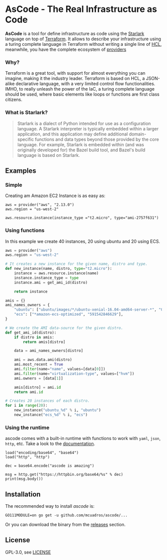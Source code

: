 # AsCode - The Real Infrastructure as Code

**AsCode** is a tool for define infrastructure as code using the [Starlark](https://github.com/google/starlark-go/blob/master/doc/spec.md) language on top of [Terraform](https://github.com/hashicorp/terraform). It allows to describe your infrastructure using a turing complete language in Terraform without writing a single line of [HCL](https://www.terraform.io/docs/configuration/syntax.html), meanwhile, you have the complete ecosystem of [providers](https://www.terraform.io/docs/providers/index.html)

### Why?

Terraform is a great tool, with support for almost everything you can imagine, making it the industry leader. Terraform is based on HCL, a JSON-alike declarative language, with a very limited control flow functionalities. IMHO, to really unleash the power of the IaC, a turing complete language should be used, where basic elements like loops or functions are first class citizens.


### What is Starlark?

> Starlark is a dialect of Python intended for use as a configuration language. A Starlark interpreter is typically embedded within a larger application, and this application may define additional domain-specific functions and data types beyond those provided by the core language. For example, Starlark is embedded within (and was originally developed for) the Bazel build tool, and Bazel's build language is based on Starlark.

## Examples

### Simple

Creating am Amazon EC2 Instance is as easy as:

```pyhon
aws = provider("aws", "2.13.0")
aws.region = "us-west-2"

aws.resource.instance(instance_type ="t2.micro", type="ami-2757f631")
```
### Using functions

In this example we create 40 instances, 20 using ubuntu and 20 using ECS.

```python
aws = provider("aws")
aws.region = "us-west-2"

# It creates a new instance for the given name, distro and type.
def new_instance(name, distro, type="t2.micro"):
    instance = aws.resource.instance(name)
    instance.instance_type = type
    instance.ami = get_ami_id(distro)

    return instance

amis = {}
ami_names_owners = {
    "ubuntu": ["ubuntu/images/*/ubuntu-xenial-16.04-amd64-server-*", "099720109477"],
    "ecs": ["*amazon-ecs-optimized", "591542846629"],
}

# We create the AMI data-source for the given distro.
def get_ami_id(distro):
    if distro in amis:
        return amis[distro]

    data = ami_names_owners[distro]

    ami = aws.data.ami(distro)
    ami.most_recent = True
    ami.filter(name="name", values=[data[0]])
    ami.filter(name="virtualization-type", values=["hvm"])
    ami.owners = [data[1]]

    amis[distro] = ami.id
    return ami.id

# Creates 20 instances of each distro.
for i in range(20):
    new_instance("ubuntu_%d" % i, "ubuntu")
    new_instance("ecs_%d" % i, "ecs")
 ```

### Using the runtime

ascode comes with a built-in runtime with functions to work with `yaml`, `json`, `http`, etc. Take a look to the [documentation](/_documentation/runtime).

```
load("encoding/base64", "base64")
load("http", "http")

dec = base64.encode("ascode is amazing")

msg = http.get("https://httpbin.org/base64/%s" % dec)
print(msg.body())
```


## Installation

The recommended way to install *ascode* is:

```
GO111MODULE=on go get -u github.com/mcuadros/ascode/...
```

Or you can download the binary from the [releases](https://github.com/mcuadros/ascode/releases) section.


## License

GPL-3.0, see [LICENSE](LICENSE)